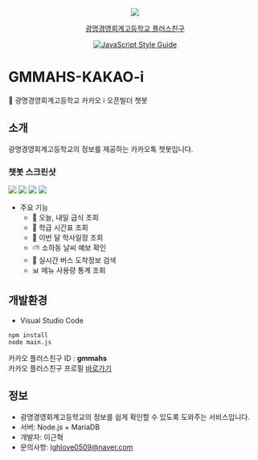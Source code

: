 <div align="center">
  
  ![](./kakao.png)
  
  [광명경영회계고등학교 플러스친구](http://pf.kakao.com/_DWMsC)

  [![JavaScript Style Guide](https://cdn.rawgit.com/standard/standard/master/badge.svg)](https://github.com/standard/standard)
  
</div>

# GMMAHS-KAKAO-i
💬 광명경영회계고등학교 카카오 i 오픈빌더 챗봇

## 소개
광명경영회계고등학교의 정보를 제공하는 카카오톡 챗봇입니다.

### 챗봇 스크린샷

<img src="./sample/menu.png">
<img src="./sample/bus.png">
<img src="./sample/timetable_0.png">
<img src="./sample/timetable_1.png">

- 주요 기능
  - 🍚 오늘, 내일 급식 조회
  - 📘 학급 시간표 조회
  - 📅 이번 달 학사일정 조회
  - ⛅ 소하동 날씨 예보 확인
  - 🚌 실시간 버스 도착정보 검색
  - 📊 메뉴 사용량 통계 조회

## 개발환경
- Visual Studio Code
```
npm install
node main.js
```
카카오 플러스친구 ID : <b>gmmahs</b>  
카카오 플러스친구 프로필 [바로가기](http://pf.kakao.com/_DWMsC)

## 정보
- 광명경영회계고등학교의 정보를 쉽게 확인할 수 있도록 도와주는 서비스입니다.
- 서버: Node.js + MariaDB
- 개발자: 이근혁
- 문의사항: lghlove0509@naver.com
